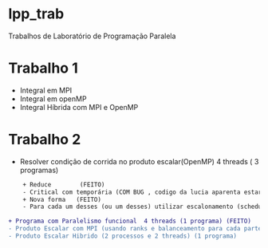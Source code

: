 # lpp_trab

Trabalhos de Laboratório de Programação Paralela

# Trabalho 1
- Integral em MPI
- Integral em openMP
- Integral Híbrida com MPI e OpenMP

# Trabalho 2
- Resolver condição de corrida no produto escalar(OpenMP) 4 threads  ( 3 programas)
```diff
    + Reduce        (FEITO)
    - Critical com temporária (COM BUG , codigo da lucia aparenta estar errado)
    + Nova forma   (FEITO)
    - Para cada um desses (ou um desses) utilizar escalonamento (schedule: static, dynamic)
```
```diff
+ Programa com Paralelismo funcional  4 threads (1 programa) (FEITO)
- Produto Escalar com MPI (usando ranks e balanceamento para cada parte do vetor) (1 programa)
- Produto Escalar Hibrido (2 processos e 2 threads) (1 programa)
```

